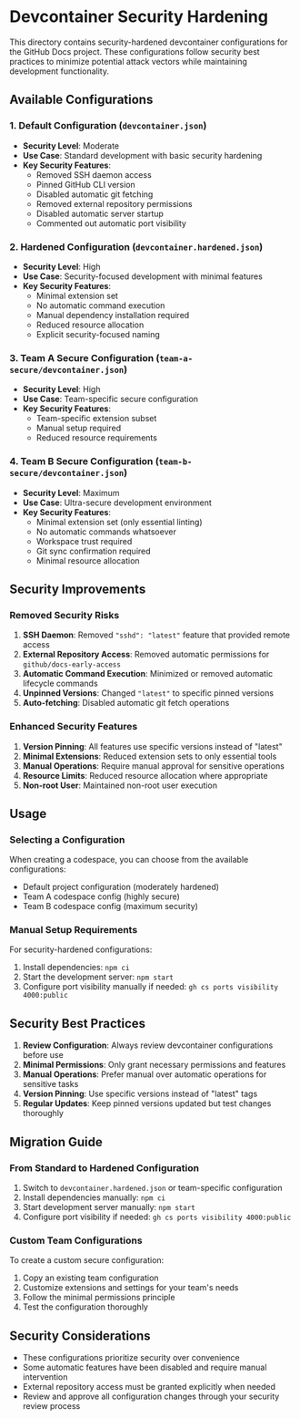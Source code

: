 # Devcontainer Security Hardening

This directory contains security-hardened devcontainer configurations for the GitHub Docs project. These configurations follow security best practices to minimize potential attack vectors while maintaining development functionality.

## Available Configurations

### 1. Default Configuration (`devcontainer.json`)
- **Security Level**: Moderate
- **Use Case**: Standard development with basic security hardening
- **Key Security Features**:
  - Removed SSH daemon access
  - Pinned GitHub CLI version
  - Disabled automatic git fetching
  - Removed external repository permissions
  - Disabled automatic server startup
  - Commented out automatic port visibility

### 2. Hardened Configuration (`devcontainer.hardened.json`)
- **Security Level**: High
- **Use Case**: Security-focused development with minimal features
- **Key Security Features**:
  - Minimal extension set
  - No automatic command execution
  - Manual dependency installation required
  - Reduced resource allocation
  - Explicit security-focused naming

### 3. Team A Secure Configuration (`team-a-secure/devcontainer.json`)
- **Security Level**: High
- **Use Case**: Team-specific secure configuration
- **Key Security Features**:
  - Team-specific extension subset
  - Manual setup required
  - Reduced resource requirements

### 4. Team B Secure Configuration (`team-b-secure/devcontainer.json`)
- **Security Level**: Maximum
- **Use Case**: Ultra-secure development environment
- **Key Security Features**:
  - Minimal extension set (only essential linting)
  - No automatic commands whatsoever
  - Workspace trust required
  - Git sync confirmation required
  - Minimal resource allocation

## Security Improvements

### Removed Security Risks
1. **SSH Daemon**: Removed `"sshd": "latest"` feature that provided remote access
2. **External Repository Access**: Removed automatic permissions for `github/docs-early-access`
3. **Automatic Command Execution**: Minimized or removed automatic lifecycle commands
4. **Unpinned Versions**: Changed `"latest"` to specific pinned versions
5. **Auto-fetching**: Disabled automatic git fetch operations

### Enhanced Security Features
1. **Version Pinning**: All features use specific versions instead of "latest"
2. **Minimal Extensions**: Reduced extension sets to only essential tools
3. **Manual Operations**: Require manual approval for sensitive operations
4. **Resource Limits**: Reduced resource allocation where appropriate
5. **Non-root User**: Maintained non-root user execution

## Usage

### Selecting a Configuration
When creating a codespace, you can choose from the available configurations:
- Default project configuration (moderately hardened)
- Team A codespace config (highly secure)
- Team B codespace config (maximum security)

### Manual Setup Requirements
For security-hardened configurations:
1. Install dependencies: `npm ci`
2. Start the development server: `npm start`
3. Configure port visibility manually if needed: `gh cs ports visibility 4000:public`

## Security Best Practices

1. **Review Configuration**: Always review devcontainer configurations before use
2. **Minimal Permissions**: Only grant necessary permissions and features  
3. **Manual Operations**: Prefer manual over automatic operations for sensitive tasks
4. **Version Pinning**: Use specific versions instead of "latest" tags
5. **Regular Updates**: Keep pinned versions updated but test changes thoroughly

## Migration Guide

### From Standard to Hardened Configuration
1. Switch to `devcontainer.hardened.json` or team-specific configuration
2. Install dependencies manually: `npm ci`
3. Start development server manually: `npm start`
4. Configure port visibility if needed: `gh cs ports visibility 4000:public`

### Custom Team Configurations
To create a custom secure configuration:
1. Copy an existing team configuration
2. Customize extensions and settings for your team's needs
3. Follow the minimal permissions principle
4. Test the configuration thoroughly

## Security Considerations

- These configurations prioritize security over convenience
- Some automatic features have been disabled and require manual intervention
- External repository access must be granted explicitly when needed
- Review and approve all configuration changes through your security review process